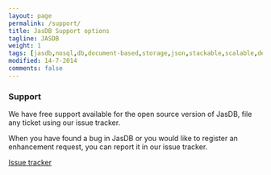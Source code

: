 ```yaml
---
layout: page
permalink: /support/
title: JasDB Support options
tagline: JASDB
weight: 1
tags: [jasdb,nosql,db,document-based,storage,json,stackable,scalable,definitions,bags,entities,instances,bag,instance,database,document storage,document,REST,obera,software,oberasoftware,obera software,indexes,btree,inverted index,Java]
modified: 14-7-2014
comments: false
---
```


### Support
We have free support available for the open source version of JasDB, file any ticket using our issue tracker.

When you have found a bug in JasDB or you would like to register an enhancement request, you can report it in our issue tracker.

[Issue tracker](https://bitbucket.org/oberasoftware/jasdb_open/issues)

